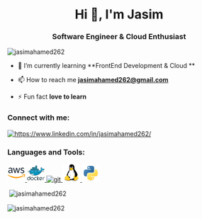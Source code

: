 <h1 align="center">Hi 👋, I'm Jasim</h1>
<h3 align="center">Software Engineer & Cloud Enthusiast </h3>

<p align="left"> <img src="https://komarev.com/ghpvc/?username=jasimahamed262&label=Profile%20views&color=0e75b6&style=flat" alt="jasimahamed262" /> </p>

- 🌱 I’m currently learning **FrontEnd Development & Cloud **

- 📫 How to reach me **jasimahamed262@gmail.com**

- ⚡ Fun fact **love to learn**

<h3 align="left">Connect with me:</h3>
<p align="left">
<a href="https://linkedin.com/in/https://www.linkedin.com/in/jasimahamed262/" target="blank"><img align="center" src="https://raw.githubusercontent.com/rahuldkjain/github-profile-readme-generator/master/src/images/icons/Social/linked-in-alt.svg" alt="https://www.linkedin.com/in/jasimahamed262/" height="30" width="40" /></a>
</p>

<h3 align="left">Languages and Tools:</h3>
<p align="left"> <a href="https://aws.amazon.com" target="_blank" rel="noreferrer"> <img src="https://raw.githubusercontent.com/devicons/devicon/master/icons/amazonwebservices/amazonwebservices-original-wordmark.svg" alt="aws" width="40" height="40"/> </a> <a href="https://www.docker.com/" target="_blank" rel="noreferrer"> <img src="https://raw.githubusercontent.com/devicons/devicon/master/icons/docker/docker-original-wordmark.svg" alt="docker" width="40" height="40"/> </a> <a href="https://git-scm.com/" target="_blank" rel="noreferrer"> <img src="https://www.vectorlogo.zone/logos/git-scm/git-scm-icon.svg" alt="git" width="40" height="40"/> </a> <a href="https://grafana.com" target="_blank" rel="noreferrer"> <a href="https://www.jenkins.io" target="_blank" rel="noreferrer"> <a href="https://kubernetes.io" target="_blank" rel="noreferrer"> <a href="https://www.linux.org/" target="_blank" rel="noreferrer"> <img src="https://raw.githubusercontent.com/devicons/devicon/master/icons/linux/linux-original.svg" alt="linux" width="40" height="40"/> </a> <a href="https://www.python.org" target="_blank" rel="noreferrer"> <img src="https://raw.githubusercontent.com/devicons/devicon/master/icons/python/python-original.svg" alt="python" width="40" height="40"/> </a> </p>

<p>&nbsp;<img align="center" src="https://github-readme-stats.vercel.app/api?username=jasimahamed262&show_icons=true&locale=en" alt="jasimahamed262" /></p>

<p><img align="center" src="https://github-readme-streak-stats.herokuapp.com/?user=jasimahamed262&" alt="jasimahamed262" /></p>
